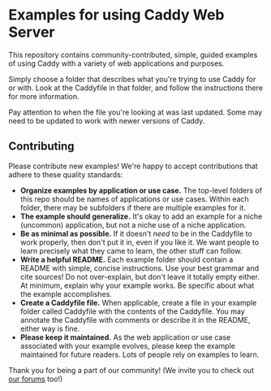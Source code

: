 # Examples for using Caddy Web Server

This repository contains community-contributed, simple, guided examples of using Caddy with a variety of web applications and purposes.

Simply choose a folder that describes what you're trying to use Caddy for or with. Look at the Caddyfile in that folder, and follow the instructions there for more information.

Pay attention to when the file you're looking at was last updated. Some may need to be updated to work with newer versions of Caddy.

## Contributing

Please contribute new examples! We're happy to accept contributions that adhere to these quality standards:

- **Organize examples by application or use case.** The top-level folders of this repo should be names of applications or use cases. Within each folder, there may be subfolders if there are multiple examples for it.
- **The example should generalize.** It's okay to add an example for a niche (uncommon) application, but not a niche use of a niche application.
- **Be as minimal as possible.** If it doesn't _need_ to be in the Caddyfile to work properly, then don't put it in, even if you like it. We want people to learn precisely what they came to learn, the other stuff can follow.
- **Write a helpful README.** Each example folder should contain a README with simple, concise instructions. Use your best grammar and cite sources! Do not over-explain, but don't leave it totally empty either. At minimum, explain why your example works. Be specific about what the example accomplishes.
- **Create a Caddyfile file.** When applicable, create a file in your example folder called Caddyfile with the contents of the Caddyfile. You may annotate the Caddyfile with comments or describe it in the README, either way is fine.
- **Please keep it maintained.** As the web application or use case associated with your example evolves, please keep the example maintained for future readers. Lots of people rely on examples to learn.

Thank you for being a part of our community! (We invite you to check out [our forums](https://forum.caddyserver.com) too!)
